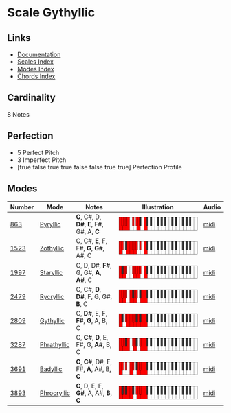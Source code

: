 # Scale Gythyllic

## Links

- [Documentation](index.md)
- [Scales Index](Scales.md)
- [Modes Index](Modes.md)
- [Chords Index](Chords.md)

## Cardinality

8 Notes

## Perfection

- 5 Perfect Pitch
- 3 Imperfect Pitch
- [true false true true false false true true] Perfection Profile

## Modes

| Number | Mode | Notes | Illustration | Audio |
|--------|------|-------|--------------|-------|
| [863](https://ianring.com/musictheory/scales/863) | [Pyryllic](ModePyryllic.md) | **C**, C#, D, **D#**, **E**, F#, G#, A, **C** | ![CNaturalPyryllic](ModeCNaturalPyryllic.png) | [midi](https://github.com/edipermadi/music/blob/main/docs/ModeCNaturalPyryllic.mid?raw=true) | 
| [1523](https://ianring.com/musictheory/scales/1523) | [Zothyllic](ModeZothyllic.md) | C, C#, **E**, F, F#, **G**, **G#**, A#, C | ![CNaturalZothyllic](ModeCNaturalZothyllic.png) | [midi](https://github.com/edipermadi/music/blob/main/docs/ModeCNaturalZothyllic.mid?raw=true) | 
| [1997](https://ianring.com/musictheory/scales/1997) | [Staryllic](ModeStaryllic.md) | C, D, D#, **F#**, G, G#, **A**, **A#**, C | ![CNaturalStaryllic](ModeCNaturalStaryllic.png) | [midi](https://github.com/edipermadi/music/blob/main/docs/ModeCNaturalStaryllic.mid?raw=true) | 
| [2479](https://ianring.com/musictheory/scales/2479) | [Rycryllic](ModeRycryllic.md) | C, C#, **D**, **D#**, F, G, G#, **B**, C | ![CNaturalRycryllic](ModeCNaturalRycryllic.png) | [midi](https://github.com/edipermadi/music/blob/main/docs/ModeCNaturalRycryllic.mid?raw=true) | 
| [2809](https://ianring.com/musictheory/scales/2809) | [Gythyllic](ModeGythyllic.md) | C, **D#**, E, F, **F#**, **G**, A, B, C | ![CNaturalGythyllic](ModeCNaturalGythyllic.png) | [midi](https://github.com/edipermadi/music/blob/main/docs/ModeCNaturalGythyllic.mid?raw=true) | 
| [3287](https://ianring.com/musictheory/scales/3287) | [Phrathyllic](ModePhrathyllic.md) | C, **C#**, **D**, E, F#, G, **A#**, B, C | ![CNaturalPhrathyllic](ModeCNaturalPhrathyllic.png) | [midi](https://github.com/edipermadi/music/blob/main/docs/ModeCNaturalPhrathyllic.mid?raw=true) | 
| [3691](https://ianring.com/musictheory/scales/3691) | [Badyllic](ModeBadyllic.md) | **C**, **C#**, D#, F, F#, **A**, A#, B, **C** | ![CNaturalBadyllic](ModeCNaturalBadyllic.png) | [midi](https://github.com/edipermadi/music/blob/main/docs/ModeCNaturalBadyllic.mid?raw=true) | 
| [3893](https://ianring.com/musictheory/scales/3893) | [Phrocryllic](ModePhrocryllic.md) | **C**, D, E, F, **G#**, A, A#, **B**, **C** | ![CNaturalPhrocryllic](ModeCNaturalPhrocryllic.png) | [midi](https://github.com/edipermadi/music/blob/main/docs/ModeCNaturalPhrocryllic.mid?raw=true) | 
